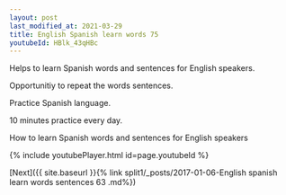 ```yaml
---
layout: post
last_modified_at: 2021-03-29
title: English Spanish learn words 75 
youtubeId: HBlk_43qHBc
---
```

 
 
Helps to learn Spanish words and sentences for English speakers.

Opportunitiy to repeat the words sentences. 

Practice Spanish language. 
 
10 minutes practice every day. 
 
How to learn Spanish words and sentences for English speakers 
 
{% include youtubePlayer.html id=page.youtubeId %}
 
 
[Next]({{ site.baseurl }}{% link  split1/_posts/2017-01-06-English spanish learn words sentences 63 .md%})
 
